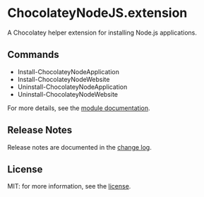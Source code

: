 ﻿ChocolateyNodeJS.extension
==========================

A Chocolatey helper extension for installing Node.js applications.

## Commands

- Install-ChocolateyNodeApplication
- Install-ChocolateyNodeWebsite
- Uninstall-ChocolateyNodeApplication
- Uninstall-ChocolateyNodeWebsite

For more details, see the [module documentation](Output/ChocolateyNodeJS.extension.md).

## Release Notes

Release notes are documented in the [change log](ChangeLog.md).

## License

MIT: for more information, see the [license](license.txt).

